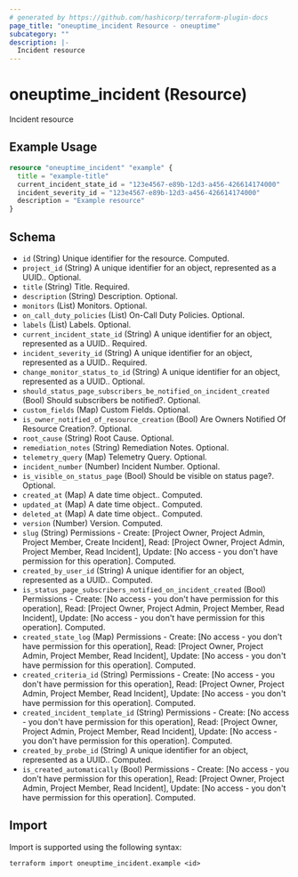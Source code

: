 ```yaml
---
# generated by https://github.com/hashicorp/terraform-plugin-docs
page_title: "oneuptime_incident Resource - oneuptime"
subcategory: ""
description: |-
  Incident resource
---
```


# oneuptime_incident (Resource)

Incident resource

## Example Usage

```terraform
resource "oneuptime_incident" "example" {
  title = "example-title"
  current_incident_state_id = "123e4567-e89b-12d3-a456-426614174000"
  incident_severity_id = "123e4567-e89b-12d3-a456-426614174000"
  description = "Example resource"
}
```

## Schema

- `id` (String) Unique identifier for the resource. Computed.
- `project_id` (String) A unique identifier for an object, represented as a UUID.. Optional.
- `title` (String) Title. Required.
- `description` (String) Description. Optional.
- `monitors` (List) Monitors. Optional.
- `on_call_duty_policies` (List) On-Call Duty Policies. Optional.
- `labels` (List) Labels. Optional.
- `current_incident_state_id` (String) A unique identifier for an object, represented as a UUID.. Required.
- `incident_severity_id` (String) A unique identifier for an object, represented as a UUID.. Required.
- `change_monitor_status_to_id` (String) A unique identifier for an object, represented as a UUID.. Optional.
- `should_status_page_subscribers_be_notified_on_incident_created` (Bool) Should subscribers be notified?. Optional.
- `custom_fields` (Map) Custom Fields. Optional.
- `is_owner_notified_of_resource_creation` (Bool) Are Owners Notified Of Resource Creation?. Optional.
- `root_cause` (String) Root Cause. Optional.
- `remediation_notes` (String) Remediation Notes. Optional.
- `telemetry_query` (Map) Telemetry Query. Optional.
- `incident_number` (Number) Incident Number. Optional.
- `is_visible_on_status_page` (Bool) Should be visible on status page?. Optional.
- `created_at` (Map) A date time object.. Computed.
- `updated_at` (Map) A date time object.. Computed.
- `deleted_at` (Map) A date time object.. Computed.
- `version` (Number) Version. Computed.
- `slug` (String) Permissions - Create: [Project Owner, Project Admin, Project Member, Create Incident], Read: [Project Owner, Project Admin, Project Member, Read Incident], Update: [No access - you don't have permission for this operation]. Computed.
- `created_by_user_id` (String) A unique identifier for an object, represented as a UUID.. Computed.
- `is_status_page_subscribers_notified_on_incident_created` (Bool) Permissions - Create: [No access - you don't have permission for this operation], Read: [Project Owner, Project Admin, Project Member, Read Incident], Update: [No access - you don't have permission for this operation]. Computed.
- `created_state_log` (Map) Permissions - Create: [No access - you don't have permission for this operation], Read: [Project Owner, Project Admin, Project Member, Read Incident], Update: [No access - you don't have permission for this operation]. Computed.
- `created_criteria_id` (String) Permissions - Create: [No access - you don't have permission for this operation], Read: [Project Owner, Project Admin, Project Member, Read Incident], Update: [No access - you don't have permission for this operation]. Computed.
- `created_incident_template_id` (String) Permissions - Create: [No access - you don't have permission for this operation], Read: [Project Owner, Project Admin, Project Member, Read Incident], Update: [No access - you don't have permission for this operation]. Computed.
- `created_by_probe_id` (String) A unique identifier for an object, represented as a UUID.. Computed.
- `is_created_automatically` (Bool) Permissions - Create: [No access - you don't have permission for this operation], Read: [Project Owner, Project Admin, Project Member, Read Incident], Update: [No access - you don't have permission for this operation]. Computed.

## Import

Import is supported using the following syntax:

```shell
terraform import oneuptime_incident.example <id>
```
